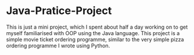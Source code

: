 # Java-Pratice-Project
This is just a mini project, which I spent about half a day working on to get myself familiarised with OOP using the Java language.  This project is a simple movie ticket ordering programme, similar to the very simple pizza ordering programme I wrote using Python.
